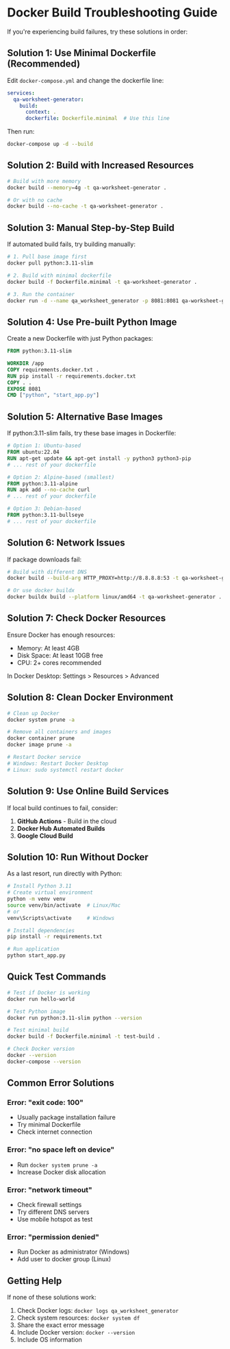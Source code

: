 # Docker Build Troubleshooting Guide

If you're experiencing build failures, try these solutions in order:

## Solution 1: Use Minimal Dockerfile (Recommended)

Edit `docker-compose.yml` and change the dockerfile line:

```yaml
services:
  qa-worksheet-generator:
    build: 
      context: .
      dockerfile: Dockerfile.minimal  # Use this line
```

Then run:
```bash
docker-compose up -d --build
```

## Solution 2: Build with Increased Resources

```bash
# Build with more memory
docker build --memory=4g -t qa-worksheet-generator .

# Or with no cache
docker build --no-cache -t qa-worksheet-generator .
```

## Solution 3: Manual Step-by-Step Build

If automated build fails, try building manually:

```bash
# 1. Pull base image first
docker pull python:3.11-slim

# 2. Build with minimal dockerfile
docker build -f Dockerfile.minimal -t qa-worksheet-generator .

# 3. Run the container
docker run -d --name qa_worksheet_generator -p 8081:8081 qa-worksheet-generator
```

## Solution 4: Use Pre-built Python Image

Create a new Dockerfile with just Python packages:

```dockerfile
FROM python:3.11-slim

WORKDIR /app
COPY requirements.docker.txt .
RUN pip install -r requirements.docker.txt
COPY . .
EXPOSE 8081
CMD ["python", "start_app.py"]
```

## Solution 5: Alternative Base Images

If python:3.11-slim fails, try these base images in Dockerfile:

```dockerfile
# Option 1: Ubuntu-based
FROM ubuntu:22.04
RUN apt-get update && apt-get install -y python3 python3-pip
# ... rest of your dockerfile

# Option 2: Alpine-based (smallest)
FROM python:3.11-alpine
RUN apk add --no-cache curl
# ... rest of your dockerfile

# Option 3: Debian-based
FROM python:3.11-bullseye
# ... rest of your dockerfile
```

## Solution 6: Network Issues

If package downloads fail:

```bash
# Build with different DNS
docker build --build-arg HTTP_PROXY=http://8.8.8.8:53 -t qa-worksheet-generator .

# Or use docker buildx
docker buildx build --platform linux/amd64 -t qa-worksheet-generator .
```

## Solution 7: Check Docker Resources

Ensure Docker has enough resources:

- Memory: At least 4GB
- Disk Space: At least 10GB free
- CPU: 2+ cores recommended

In Docker Desktop:
Settings > Resources > Advanced

## Solution 8: Clean Docker Environment

```bash
# Clean up Docker
docker system prune -a

# Remove all containers and images
docker container prune
docker image prune -a

# Restart Docker service
# Windows: Restart Docker Desktop
# Linux: sudo systemctl restart docker
```

## Solution 9: Use Online Build Services

If local build continues to fail, consider:

1. **GitHub Actions** - Build in the cloud
2. **Docker Hub Automated Builds**
3. **Google Cloud Build**

## Solution 10: Run Without Docker

As a last resort, run directly with Python:

```bash
# Install Python 3.11
# Create virtual environment
python -m venv venv
source venv/bin/activate  # Linux/Mac
# or
venv\Scripts\activate     # Windows

# Install dependencies
pip install -r requirements.txt

# Run application
python start_app.py
```

## Quick Test Commands

```bash
# Test if Docker is working
docker run hello-world

# Test Python image
docker run python:3.11-slim python --version

# Test minimal build
docker build -f Dockerfile.minimal -t test-build .

# Check Docker version
docker --version
docker-compose --version
```

## Common Error Solutions

### Error: "exit code: 100"
- Usually package installation failure
- Try minimal Dockerfile
- Check internet connection

### Error: "no space left on device"
- Run `docker system prune -a`
- Increase Docker disk allocation

### Error: "network timeout"
- Check firewall settings
- Try different DNS servers
- Use mobile hotspot as test

### Error: "permission denied"
- Run Docker as administrator (Windows)
- Add user to docker group (Linux)

## Getting Help

If none of these solutions work:

1. Check Docker logs: `docker logs qa_worksheet_generator`
2. Check system resources: `docker system df`
3. Share the exact error message
4. Include Docker version: `docker --version`
5. Include OS information
